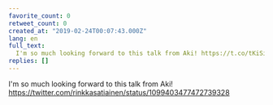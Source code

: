 ```yaml
---
favorite_count: 0
retweet_count: 0
created_at: "2019-02-24T00:07:43.000Z"
lang: en
full_text:
  I'm so much looking forward to this talk from Aki! https://t.co/tKiSiIj1kO
replies: []
---
```


I'm so much looking forward to this talk from Aki!
<https://twitter.com/rinkkasatiainen/status/1099403477472739328>
